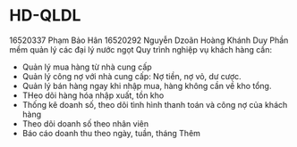 # HD-QLDL
16520337 Phạm Bảo Hân
16520292 Nguyễn Dzoãn Hoàng Khánh Duy
Phần mềm quản lý các đại lý nước ngọt
Quy trình nghiệp vụ khách hàng cần:
- Quản lý mua hàng từ nhà cung cấp 
- Quản lý công nợ với nhà cung cấp: Nợ tiền, nợ vỏ, dư cược.
- Quản lý bán hàng ngay khi nhập mua, hàng không cần về kho tổng.
- THeo dõi hàng hóa nhập xuất, tồn kho
- Thống kê doanh số, theo dõi tình hình thanh toán và công nợ của khách hàng
- Theo dõi doanh số theo nhân viên
- Báo cáo doanh thu theo ngày, tuần, tháng
Thêm 